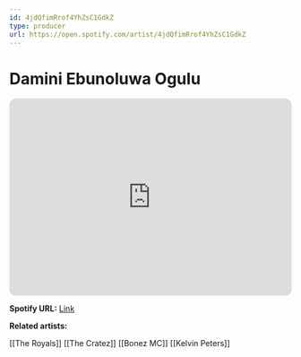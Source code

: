 ```yaml
---
id: 4jdQfimRrof4YhZsC1GdkZ
type: producer
url: https://open.spotify.com/artist/4jdQfimRrof4YhZsC1GdkZ
---
```

# Damini Ebunoluwa Ogulu

<iframe style="border-radius:12px" src="https://open.spotify.com/embed/artist/4jdQfimRrof4YhZsC1GdkZ" width="100%" height="352" frameBorder="0" allowfullscreen="" allow="autoplay; clipboard-write; encrypted-media; fullscreen; picture-in-picture" loading="lazy"></iframe>

**Spotify URL:** [Link](https://open.spotify.com/artist/4jdQfimRrof4YhZsC1GdkZ)

**Related artists:**

[[The Royals]]
[[The Cratez]]
[[Bonez MC]]
[[Kelvin Peters]]
